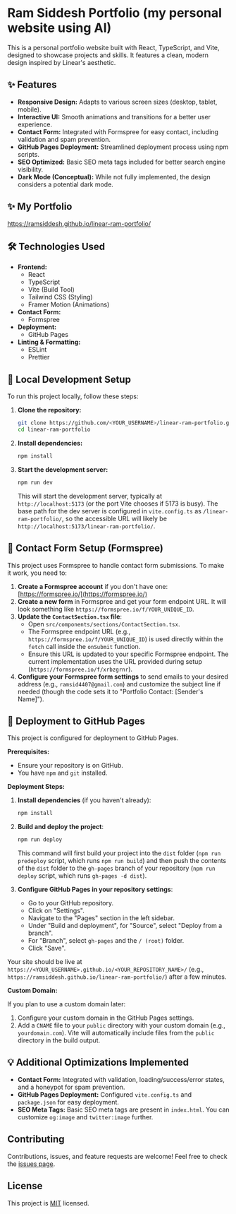 # Ram Siddesh Portfolio (my personal website using AI)

This is a personal portfolio website built with React, TypeScript, and Vite, designed to showcase projects and skills. It features a clean, modern design inspired by Linear's aesthetic.

## ✨ Features

*   **Responsive Design:** Adapts to various screen sizes (desktop, tablet, mobile).
*   **Interactive UI:** Smooth animations and transitions for a better user experience.
*   **Contact Form:** Integrated with Formspree for easy contact, including validation and spam prevention.
*   **GitHub Pages Deployment:** Streamlined deployment process using npm scripts.
*   **SEO Optimized:** Basic SEO meta tags included for better search engine visibility.
*   **Dark Mode (Conceptual):** While not fully implemented, the design considers a potential dark mode.



## ✨ My Portfolio 
   https://ramsiddesh.github.io/linear-ram-portfolio/



## 🛠️ Technologies Used

*   **Frontend:**
    *   React
    *   TypeScript
    *   Vite (Build Tool)
    *   Tailwind CSS (Styling)
    *   Framer Motion (Animations)
*   **Contact Form:**
    *   Formspree
*   **Deployment:**
    *   GitHub Pages
*   **Linting & Formatting:**
    *   ESLint
    *   Prettier

## 🚀 Local Development Setup

To run this project locally, follow these steps:

1.  **Clone the repository:**
    ```sh
    git clone https://github.com/<YOUR_USERNAME>/linear-ram-portfolio.git
    cd linear-ram-portfolio
    ```
2.  **Install dependencies:**
    ```sh
    npm install
    ```
3.  **Start the development server:**
    ```sh
    npm run dev
    ```
    This will start the development server, typically at `http://localhost:5173` (or the port Vite chooses if 5173 is busy). The base path for the dev server is configured in `vite.config.ts` as `/linear-ram-portfolio/`, so the accessible URL will likely be `http://localhost:5173/linear-ram-portfolio/`.

## 📝 Contact Form Setup (Formspree)

This project uses Formspree to handle contact form submissions. To make it work, you need to:

1.  **Create a Formspree account** if you don't have one: [https://formspree.io/](https://formspree.io/)
2.  **Create a new form** in Formspree and get your form endpoint URL. It will look something like `https://formspree.io/f/YOUR_UNIQUE_ID`.
3.  **Update the `ContactSection.tsx` file**:
    *   Open `src/components/sections/ContactSection.tsx`.
    *   The Formspree endpoint URL (e.g., `https://formspree.io/f/YOUR_UNIQUE_ID`) is used directly within the `fetch` call inside the `onSubmit` function.
    *   Ensure this URL is updated to your specific Formspree endpoint. The current implementation uses the URL provided during setup (`https://formspree.io/f/xrbzgrnr`).
4.  **Configure your Formspree form settings** to send emails to your desired address (e.g., `ramsid4407@gmail.com`) and customize the subject line if needed (though the code sets it to "Portfolio Contact: [Sender's Name]").

## 🚢 Deployment to GitHub Pages

This project is configured for deployment to GitHub Pages.

**Prerequisites:**

*   Ensure your repository is on GitHub.
*   You have `npm` and `git` installed.

**Deployment Steps:**

1.  **Install dependencies** (if you haven't already):
    ```sh
    npm install
    ```
2.  **Build and deploy the project**:
    ```sh
    npm run deploy
    ```
    This command will first build your project into the `dist` folder (`npm run predeploy` script, which runs `npm run build`) and then push the contents of the `dist` folder to the `gh-pages` branch of your repository (`npm run deploy` script, which runs `gh-pages -d dist`).

3.  **Configure GitHub Pages in your repository settings**:
    *   Go to your GitHub repository.
    *   Click on "Settings".
    *   Navigate to the "Pages" section in the left sidebar.
    *   Under "Build and deployment", for "Source", select "Deploy from a branch".
    *   For "Branch", select `gh-pages` and the `/ (root)` folder.
    *   Click "Save".

Your site should be live at `https://<YOUR_USERNAME>.github.io/<YOUR_REPOSITORY_NAME>/` (e.g., `https://ramsiddesh.github.io/linear-ram-portfolio/`) after a few minutes.

**Custom Domain:**

If you plan to use a custom domain later:

1.  Configure your custom domain in the GitHub Pages settings.
2.  Add a `CNAME` file to your `public` directory with your custom domain (e.g., `yourdomain.com`). Vite will automatically include files from the `public` directory in the build output.

## 💡 Additional Optimizations Implemented

*   **Contact Form:** Integrated with validation, loading/success/error states, and a honeypot for spam prevention.
*   **GitHub Pages Deployment:** Configured `vite.config.ts` and `package.json` for easy deployment.
*   **SEO Meta Tags:** Basic SEO meta tags are present in `index.html`. You can customize `og:image` and `twitter:image` further.

## Contributing

Contributions, issues, and feature requests are welcome! Feel free to check the [issues page](https://github.com/<YOUR_USERNAME>/linear-ram-portfolio/issues).

## License

This project is [MIT](./LICENSE) licensed.
